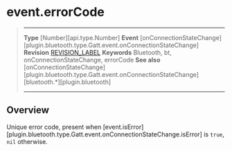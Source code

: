 # event.errorCode

> --------------------- ------------------------------------------------------------------------------------------
> __Type__              [Number][api.type.Number]
> __Event__             [onConnectionStateChange][plugin.bluetooth.type.Gatt.event.onConnectionStateChange]
> __Revision__          [REVISION_LABEL](REVISION_URL)
> __Keywords__          Bluetooth, bt, onConnectionStateChange, errorCode
> __See also__          [onConnectionStateChange][plugin.bluetooth.type.Gatt.event.onConnectionStateChange]
>						[bluetooth.*][plugin.bluetooth]
> --------------------- ------------------------------------------------------------------------------------------

## Overview

Unique error code, present when [event.isError][plugin.bluetooth.type.Gatt.event.onConnectionStateChange.isError] is `true`, `nil` otherwise.